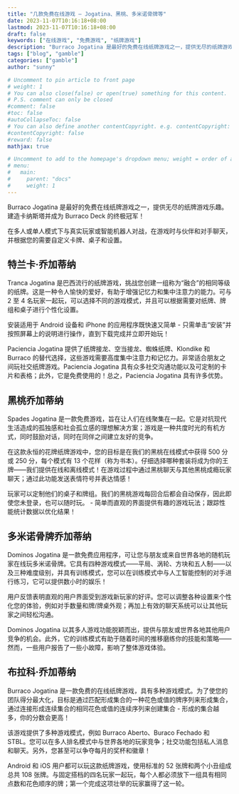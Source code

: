 ```yaml
---
title: "几款免费在线游戏 – Jogatina、黑桃、多米诺骨牌等"
date: 2023-11-07T10:16:18+08:00
lastmod: 2023-11-07T10:16:18+08:00
draft: false
keywords: ["在线游戏", "免费游戏", "纸牌游戏"]
description: "Burraco Jogatina 是最好的免费在线纸牌游戏之一，提供无尽的纸牌游戏乐趣。建造卡纳斯塔并成为 Burraco Deck 的终极冠军！在多人或单人模式下与真实玩家或智能机器人对战，在游戏时与伙伴和对手聊天，并根据您的需要自定义卡牌、桌子和设置。"
tags: ["blog", "gamble"]
categories: ["gamble"]
author: "sunny"

# Uncomment to pin article to front page
# weight: 1
# You can also close(false) or open(true) something for this content.
# P.S. comment can only be closed
#comment: false
#toc: false
#autoCollapseToc: false
# You can also define another contentCopyright. e.g. contentCopyright: "This is another copyright."
#contentCopyright: false
#reward: false
mathjax: true

# Uncomment to add to the homepage's dropdown menu; weight = order of article
# menu:
#   main:
#     parent: "docs"
#     weight: 1
---
```


Burraco Jogatina 是最好的免费在线纸牌游戏之一，提供无尽的纸牌游戏乐趣。建造卡纳斯塔并成为 Burraco Deck 的终极冠军！

在多人或单人模式下与真实玩家或智能机器人对战，在游戏时与伙伴和对手聊天，并根据您的需要自定义卡牌、桌子和设置。

## 特兰卡·乔加蒂纳 ##
Tranca Jogatina 是巴西流行的纸牌游戏，挑战您创建一组称为“融合”的相同等级的纸牌。这是一种令人愉快的爱好，有助于增强记忆力和集中注意力的能力。可与 2 至 4 名玩家一起玩，可以选择不同的游戏模式，并且可以根据需要对纸牌、牌组和桌子进行个性化设置。

安装适用于 Android 设备和 iPhone 的应用程序既快速又简单 - 只需单击“安装”并按照屏幕上的说明进行操作，直到下载完成并立即开始玩！

Paciencia Jogatina 提供了纸牌接龙、空当接龙、蜘蛛纸牌、Klondike 和 Burraco 的替代选择，这些游戏需要高度集中注意力和记忆力。非常适合朋友之间玩社交纸牌游戏。Paciencia Jogatina 具有众多社交沟通功能以及可定制的卡片和表格；此外，它是免费使用的！总之，Paciencia Jogatina 具有许多优势。

## 黑桃乔加蒂纳 ##
Spades Jogatina 是一款免费游戏，旨在让人们在线聚集在一起。它是对抗现代生活造成的孤独感和社会孤立感的理想解决方案；游戏是一种共度时光的有机方式，同时鼓励对话，同时在同伴之间建立友好的竞争。

在这款永恒的花牌纸牌游戏中，您的目标是在我们的黑桃在线模式中获得 500 分或 250 分，每个模式有 13 个花样（称为书本）。仔细选择哪种套装将成为你的王牌——我们提供在线和离线模式！在游戏过程中通过黑桃聊天与其他黑桃成瘾玩家聊天；通过此功能发送表情符号并表达情感！

玩家可以定制他们的桌子和牌组。我们的黑桃游戏每回合后都会自动保存，因此即使您未登录，也可以随时玩。 - 简单而直观的界面提供有趣的游戏玩法；跟踪性能统计数据以优化结果！

## 多米诺骨牌乔加蒂纳 ##
Dominos Jogatina 是一款免费应用程序，可让您与朋友或来自世界各地的随机玩家在线玩多米诺骨牌。它具有四种游戏模式——平局、涡轮、方块和五人制——以及三种难度级别，并具有训练模式，您可以在训练模式中与人工智能控制的对手进行练习，它可以提供数小时的娱乐！

用户反馈表明直观的用户界面受到游戏新玩家的好评。您可以调整各种设置来个性化您的体验，例如对手数量和牌/牌桌外观；再加上有效的聊天系统可以让其他玩家之间轻松沟通。

Dominos Jogatina 以其多人游戏功能脱颖而出，提供与朋友或世界各地其他用户竞争的机会。此外，它的训练模式有助于随着时间的推移磨练你的技能和策略——然而，一些用户报告了一些小故障，影响了整体游戏体验。

## 布拉科·乔加蒂纳 ##
Burraco Jogatina 是一款免费的在线纸牌游戏，具有多种游戏模式。为了使您的团队得分最大化，目标是通过匹配形成集合的一种花色或值的牌序列来形成集合，通过连接形成连续集合的相同花色或值的连续序列来创建集合 - 形成的集合越多，你的分数会更高！

该游戏提供了多种游戏模式，例如 Burraco Aberto、Buraco Fechado 和 STBL。您可以在多人排名模式中与世界各地的玩家竞争；社交功能包括私人消息和聊天。另外，您甚至可以争夺每月的奖杯和徽章！

Android 和 iOS 用户都可以玩这款纸牌游戏，使用标准的 52 张牌和两个小丑组成总共 108 张牌。与固定搭档的四名玩家一起玩，每个人都必须放下一组具有相同点数和花色顺序的牌；第一个完成这项壮举的玩家赢得了这一轮。

